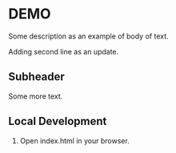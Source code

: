 # DEMO

Some description as an example of body of text.

Adding second line as an update.

## Subheader

Some more text.

## Local Development

1. Open index.html in your browser.